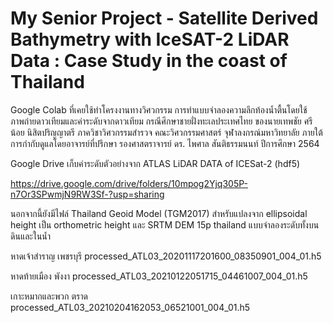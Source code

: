 # My Senior Project - Satellite Derived Bathymetry with IceSAT-2 LiDAR Data : Case Study in the coast of Thailand

Google Colab ที่เคยใช้ทำโครงงานทางวิศวกรรม การทำแบบจำลองความลึกท้องน้ำตื้นโดยใช้ภาพถ่ายดาวเทียมและค่าระดับจากดาวเทียม 
กรณีศึกษาชายฝั่งทะเลประเทศไทย ของนายเทพชัย ศรีน้อย นิสิตปริญญาตรี ภาควิชาวิศวกรรมสำรวจ คณะวิศวกรรมศาสตร์ จุฬาลงกรณ์มหาวิทยาลัย
ภายใต้การกำกับดูแลโดยอาจารย์ที่ปรึกษา รองศาสตราจารย์ ดร. ไพศาล สันติธรรมนนท์ ปีการศึกษา 2564

Google Drive เก็บค่าระดับตัวอย่างจาก ATLAS LiDAR DATA of ICESat-2 (hdf5)

https://drive.google.com/drive/folders/10mpog2Yjq305P-n7Or3SPwmjN9RW3Sf-?usp=sharing

นอกจากนี้ยังมีไฟล์ Thailand Geoid Model (TGM2017) สำหรับแปลงจาก ellipsoidal height 
เป็น orthometric height และ SRTM DEM 15p thailand แบบจำลองระดับทั้งบนดินและในน้ำ

หาดเจ้าสำราญ เพชรบุรี
processed_ATL03_20201117201600_08350901_004_01.h5

หาดท้ายเมือง พังงา
processed_ATL03_20210122051715_04461007_004_01.h5

เกาะหมากและพวก ตราด
processed_ATL03_20210204162053_06521001_004_01.h5

